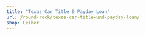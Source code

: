 ```yaml
---
title: "Texas Car Title & Payday Loan"
url: /round-rock/texas-car-title-und-payday-loan/
shop: Leiher
---
```

